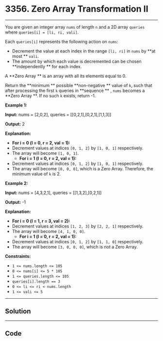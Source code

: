 # 3356. Zero Array Transformation II

---

You are given an integer array `nums` of length `n` and a 2D array `queries` where `queries[i] = [li, ri, vali]`.

Each `queries[i]` represents the following action on `nums`:

  * Decrement the value at each index in the range `[li, ri]` in `nums` by **at most ** `vali`.
  * The amount by which each value is decremented can be chosen **independently ** for each index.



A **Zero Array ** is an array with all its elements equal to 0.

Return the **minimum ** possible **non-negative ** value of `k`, such that after processing the first `k` queries in **sequence ** , `nums` becomes a **Zero Array **. If no such `k` exists, return -1.

 

**Example 1:**

**Input:** nums = [2,0,2], queries = [[0,2,1],[0,2,1],[1,1,3]]

**Output:** 2

**Explanation:**

  * **For i = 0 (l = 0, r = 2, val = 1):**
* Decrement values at indices `[0, 1, 2]` by `[1, 0, 1]` respectively.
* The array will become `[1, 0, 1]`.
  * **For i = 1 (l = 0, r = 2, val = 1):**
* Decrement values at indices `[0, 1, 2]` by `[1, 0, 1]` respectively.
* The array will become `[0, 0, 0]`, which is a Zero Array. Therefore, the minimum value of `k` is 2.



**Example 2:**

**Input:** nums = [4,3,2,1], queries = [[1,3,2],[0,2,1]]

**Output:** -1

**Explanation:**

  * **For i = 0 (l = 1, r = 3, val = 2):**
* Decrement values at indices `[1, 2, 3]` by `[2, 2, 1]` respectively.
* The array will become `[4, 1, 0, 0]`.
  * **For i = 1 (l = 0, r = 2, val = 1):**
* Decrement values at indices `[0, 1, 2]` by `[1, 1, 0]` respectively.
* The array will become `[3, 0, 0, 0]`, which is not a Zero Array.



 

**Constraints:**

  * `1 <= nums.length <= 105`
  * `0 <= nums[i] <= 5 * 105`
  * `1 <= queries.length <= 105`
  * `queries[i].length == 3`
  * `0 <= li <= ri < nums.length`
  * `1 <= vali <= 5`

---

## Solution



---

## Code
```python


```